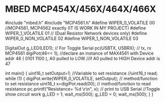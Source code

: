 # MBED MCP454X/456X/464X/466X

#include "mbed.h"
#include "MCP4561.h"
#define WIPER_0_VOLATILE 00								//MCP4561, MCP4562 exactly (IT IS WORK IN MY PROJECT)
#define WIPER_1_VOLATILE 01								//  (Dual Resistor Network devices only)
#define WIPER_0_NON_VOLATILE 02
#define WIPER_1_NON_VOLATILE 03

DigitalOut g_LED(LED1);									 // For Toggle 
Serial pc(USBTX, USBRX); // tx, rx
MCP4561 digiPot(46<< 1);								//declare an instance of MAX4561 with Device addr 46 ( 0101 1100 ), A0 pulled to LOW 
														//if A0 pulled to HIGH Device addr is 47


int main() 
{
	uint16_t setOutput=1;								//Variable to set resistance
	//uint16_t read;
	while (1)
	{
			digiPot.write(WIPER_0_VOLATILE, setOutput); //  method/function to set resistance
			uint16_t x=digiPot.read(00);				//  method/function to read resistance
			pc.printf("Resistance= %d \r\n", x);		// print to USB Serial
			//Toggle show circuit work
			g_LED = 1;
			wait_ms(500);
			g_LED = 0;
			wait_ms(500);
	}
}

